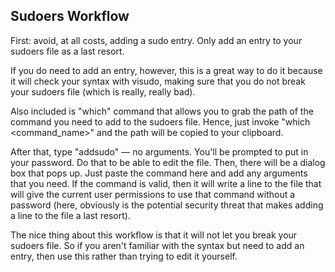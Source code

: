 ## Sudoers Workflow

First: avoid, at all costs, adding a sudo entry. Only add an entry to your sudoers file as
a last resort.

If you do need to add an entry, however, this is a great way to do it because it will check
your syntax with visudo, making sure that you do not break your sudoers file (which is 
really, really bad).

Also included is "which" command that allows you to grab the path of the command you need
to add to the sudoers file. Hence, just invoke "which <command_name>" and the path will 
be copied to your clipboard.

After that, type "addsudo" — no arguments. You'll be prompted to put in your password. Do
that to be able to edit the file. Then, there will be a dialog box that pops up. Just 
paste the command here and add any arguments that you need. If the command is valid, then
it will write a line to the file that will give the current user permissions to use that
command without a password (here, obviously is the potential security threat that makes
adding a line to the file a last resort).

The nice thing about this workflow is that it will not let you break your sudoers file. So
if you aren't familiar with the syntax but need to add an entry, then use this rather than
trying to edit it yourself.



